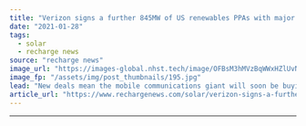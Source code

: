 ```yaml
---
title: "Verizon signs a further 845MW of US renewables PPAs with major solar developers"
date: "2021-01-28"
tags: 
  - solar
  - recharge news
source: "recharge news"
image_url: "https://images-global.nhst.tech/image/OFBsM3hMVzBqWWxHZlUvNE1SOGp5TjlHOGQ5aHlqTndPcDdmVmgxejhYcz0=/nhst/binary/ea98035967b84f419e0b171e8b2079c6"
image_fp: "/assets/img/post_thumbnails/195.jpg"
lead: "New deals mean the mobile communications giant will soon be buying 1.7GW of wind and solar power"
article_url: "https://www.rechargenews.com/solar/verizon-signs-a-further-845mw-of-us-renewables-ppas-with-major-solar-developers/2-1-953497"
---
```


---
